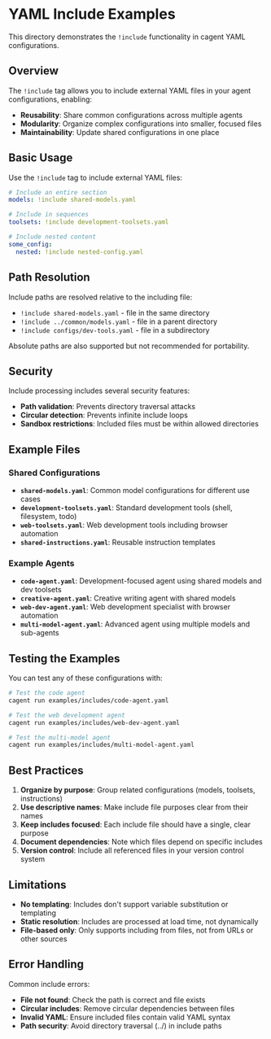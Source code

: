 # YAML Include Examples

This directory demonstrates the `!include` functionality in cagent YAML configurations.

## Overview

The `!include` tag allows you to include external YAML files in your agent configurations, enabling:
- **Reusability**: Share common configurations across multiple agents
- **Modularity**: Organize complex configurations into smaller, focused files
- **Maintainability**: Update shared configurations in one place

## Basic Usage

Use the `!include` tag to include external YAML files:

```yaml
# Include an entire section
models: !include shared-models.yaml

# Include in sequences  
toolsets: !include development-toolsets.yaml

# Include nested content
some_config:
  nested: !include nested-config.yaml
```

## Path Resolution

Include paths are resolved relative to the including file:
- `!include shared-models.yaml` - file in the same directory
- `!include ../common/models.yaml` - file in a parent directory
- `!include configs/dev-tools.yaml` - file in a subdirectory

Absolute paths are also supported but not recommended for portability.

## Security

Include processing includes several security features:
- **Path validation**: Prevents directory traversal attacks
- **Circular detection**: Prevents infinite include loops
- **Sandbox restrictions**: Included files must be within allowed directories

## Example Files

### Shared Configurations

- **`shared-models.yaml`**: Common model configurations for different use cases
- **`development-toolsets.yaml`**: Standard development tools (shell, filesystem, todo)
- **`web-toolsets.yaml`**: Web development tools including browser automation
- **`shared-instructions.yaml`**: Reusable instruction templates

### Example Agents

- **`code-agent.yaml`**: Development-focused agent using shared models and dev toolsets
- **`creative-agent.yaml`**: Creative writing agent with shared models
- **`web-dev-agent.yaml`**: Web development specialist with browser automation
- **`multi-model-agent.yaml`**: Advanced agent using multiple models and sub-agents

## Testing the Examples

You can test any of these configurations with:

```bash
# Test the code agent
cagent run examples/includes/code-agent.yaml

# Test the web development agent  
cagent run examples/includes/web-dev-agent.yaml

# Test the multi-model agent
cagent run examples/includes/multi-model-agent.yaml
```

## Best Practices

1. **Organize by purpose**: Group related configurations (models, toolsets, instructions)
2. **Use descriptive names**: Make include file purposes clear from their names
3. **Keep includes focused**: Each include file should have a single, clear purpose
4. **Document dependencies**: Note which files depend on specific includes
5. **Version control**: Include all referenced files in your version control system

## Limitations

- **No templating**: Includes don't support variable substitution or templating
- **Static resolution**: Includes are processed at load time, not dynamically
- **File-based only**: Only supports including from files, not from URLs or other sources

## Error Handling

Common include errors:
- **File not found**: Check the path is correct and file exists
- **Circular includes**: Remove circular dependencies between files
- **Invalid YAML**: Ensure included files contain valid YAML syntax
- **Path security**: Avoid directory traversal (../) in include paths
